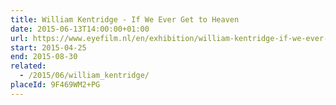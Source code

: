 ```yaml
---
title: William Kentridge - If We Ever Get to Heaven
date: 2015-06-13T14:00:00+01:00
url: https://www.eyefilm.nl/en/exhibition/william-kentridge-if-we-ever-get-to-heaven
start: 2015-04-25
end: 2015-08-30
related:
  - /2015/06/william_kentridge/
placeId: 9F469WM2+PG
---
```

